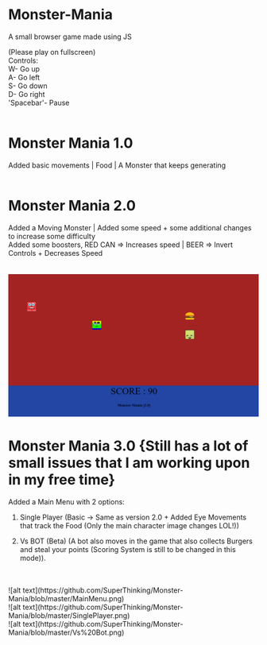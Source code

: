 # Monster-Mania
A small browser game made using JS

(Please play on fullscreen)
<br />
Controls:<br />
W- Go up<br />
A- Go left<br />
S- Go down<br />
D- Go right<br />
'Spacebar'- Pause<br />
<br />
# Monster Mania 1.0<br />
Added basic movements | Food | A Monster that keeps generating<br />
<br />
# Monster Mania 2.0<br />
Added a Moving Monster | Added some speed + some additional changes to increase some difficulty<br />
Added some boosters, RED CAN => Increases speed | BEER => Invert Controls + Decreases Speed<br />
<br />
<br />
![alt text](https://github.com/SuperThinking/Monster-Mania/blob/master/Snake2.0.png)
<br />
# Monster Mania 3.0 {Still has a lot of small issues that I am working upon in my free time}<br />
Added a Main Menu with 2 options:
1) Single Player (Basic -> Same as version 2.0 + Added Eye Movements that track the Food (Only the main character image changes LOL!))

2) Vs BOT (Beta) (A bot also moves in the game that also collects Burgers and steal your points (Scoring System is still to be changed in this mode)).
<br />
<br />
![alt text](https://github.com/SuperThinking/Monster-Mania/blob/master/MainMenu.png)
<br />
![alt text](https://github.com/SuperThinking/Monster-Mania/blob/master/SinglePlayer.png)
<br />
![alt text](https://github.com/SuperThinking/Monster-Mania/blob/master/Vs%20Bot.png)

